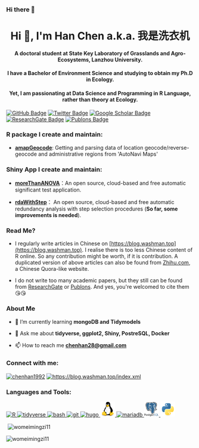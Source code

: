 ### Hi there 👋

<h1 align="center">Hi 👋, I'm Han Chen a.k.a. 我是洗衣机</h1>
<h4 align="center">A doctoral student at State Key Laboratory of Grasslands and Agro-Ecosystems, Lanzhou University.</h4>
<h4 align="center">I have a Bachelor of Environment Science and studying to obtain my Ph.D in Ecology.</h4>
<h4 align="center">Yet, I am passionating at Data Science and Programming in R Language, rather than theory at Ecology.</h3>

<!-- <p align="left"> <a href="https://twitter.com/chenhan1992" target="blank"><img src="https://img.shields.io/twitter/follow/chenhan1992?logo=twitter&style=for-the-badge" alt="chenhan1992" /></a></p> -->

[![GitHub Badge](https://img.shields.io/github/followers/womeimingzi11?style=social)](https://github.com/womeimingzi11)
[![Twitter Badge](https://img.shields.io/twitter/follow/chenhan1992?style=social)](https://twitter.com/chenhan1992)
[![Google Scholar Badge](https://img.shields.io/badge/Google-Scholar-lightgrey)](https://scholar.google.com/citations?user=ERUo88QAAAAJ)
[![ResearchGate Badge](https://img.shields.io/badge/Research-Gate-9cf)](https://www.researchgate.net/profile/Han-Chen-11)
[![Publons Badge](https://img.shields.io/badge/Publons-Profile-blue)](https://publons.com/researcher/4620764/han-chen/)

### R package I create and maintain:

- **[amapGeocode](https://womeimingzi11.github.io/amapGeocode/index.html)**: Getting and parsing data of location geocode/reverse-geocode and administrative regions from 'AutoNavi Maps'  

###  Shiny App I create and maintain:

- **[moreThanANOVA](https://hanchen.shinyapps.io/moreThanANOVA/)**：An open source, cloud-based and free automatic significant test application.

- **[rdaWithStep](https://hanchen.shinyapps.io/rdaWithStep/)**： An open source, cloud-based and free automatic redundancy analysis with step selection procedures (**So far, some improvements is needed**).

### Read Me?

- I regularly write articles in Chinese on [https://blog.washman.top](https://blog.washman.top). I realise there is too less Chinese content of R online. So any contribution might be worth, if it is contribution. A duplicated version of above articles can also be found from [Zhihu.com](https://www.zhihu.com/people/womeimingzi/posts), a Chinese Quora-like website.

- I do not write too many academic papers, but they still can be found from [ResearchGate](https://www.researchgate.net/profile/Han-Chen-11) or [Publons](https://publons.com/researcher/4620764/han-chen/). And yes, you're welcomed to cite them😘😘

### About Me
- 🌱 I’m currently learning **mongoDB and Tidymodels**

- 💬 Ask me about **tidyverse, ggplot2, Shiny, PostreSQL, Docker**

- 📫 How to reach me **chenhan28@gmail.com**

<h3 align="left">Connect with me:</h3>
<p align="left">
<a href="https://twitter.com/chenhan1992" target="blank"><img align="center" src="https://raw.githubusercontent.com/rahuldkjain/github-profile-readme-generator/master/src/images/icons/Social/twitter.svg" alt="chenhan1992" height="30" width="40" /></a>
<a href="/https://blog.washman.top/index.xml" target="blank"><img align="center" src="https://raw.githubusercontent.com/rahuldkjain/github-profile-readme-generator/master/src/images/icons/Social/rss.svg" alt="https://blog.washman.top/index.xml" height="30" width="40" /></a>
</p>

<h3 align="left">Languages and Tools:</h3>
<p align="left"> <a href="https://www.r-project.org/"> <img src="https://www.r-project.org/Rlogo.png" alt="R" width="40" height="31.2"/> </a> <a href="https://www.tidyverse.org/"> <img src="https://tidyverse.tidyverse.org/articles/tidyverse-logo.png" alt="tidyverse" width="40" height="40"/> </a> <a href="https://www.gnu.org/software/bash/" target="_blank"> <img src="https://www.vectorlogo.zone/logos/gnu_bash/gnu_bash-icon.svg" alt="bash" width="40" height="40"/> </a> <a href="https://git-scm.com/" target="_blank"> <img src="https://www.vectorlogo.zone/logos/git-scm/git-scm-icon.svg" alt="git" width="40" height="40"/> </a> <a href="https://gohugo.io/" target="_blank"> <img src="https://api.iconify.design/logos-hugo.svg" alt="hugo" width="40" height="40"/> </a> <a href="https://www.linux.org/" target="_blank"> <img src="https://raw.githubusercontent.com/devicons/devicon/master/icons/linux/linux-original.svg" alt="linux" width="40" height="40"/> </a> <a href="https://mariadb.org/" target="_blank"> <img src="https://www.vectorlogo.zone/logos/mariadb/mariadb-icon.svg" alt="mariadb" width="40" height="40"/> </a> <a href="https://www.postgresql.org" target="_blank"> <img src="https://raw.githubusercontent.com/devicons/devicon/master/icons/postgresql/postgresql-original-wordmark.svg" alt="postgresql" width="40" height="40"/> </a> <a href="https://www.python.org" target="_blank"> <img src="https://raw.githubusercontent.com/devicons/devicon/master/icons/python/python-original.svg" alt="python" width="40" height="40"/> </a> </p>

<p>&nbsp;<img align="center" src="https://github-readme-stats.vercel.app/api?username=womeimingzi11&show_icons=true&locale=en" alt="womeimingzi11" /></p>

<p><img align="center" src="https://github-readme-streak-stats.herokuapp.com/?user=womeimingzi11&" alt="womeimingzi11" /></p>
